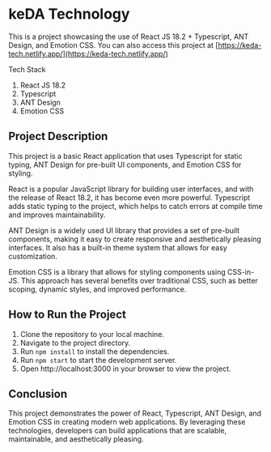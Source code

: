 # keDA Technology

This is a project showcasing the use of React JS 18.2 + Typescript, ANT Design, and Emotion CSS. You can also access this project at [https://keda-tech.netlify.app/](https://keda-tech.netlify.app/)

Tech Stack
1. React JS 18.2
2. Typescript
3. ANT Design
4. Emotion CSS

## Project Description

This project is a basic React application that uses Typescript for static typing, ANT Design for pre-built UI components, and Emotion CSS for styling.

React is a popular JavaScript library for building user interfaces, and with the release of React 18.2, it has become even more powerful. Typescript adds static typing to the project, which helps to catch errors at compile time and improves maintainability.

ANT Design is a widely used UI library that provides a set of pre-built components, making it easy to create responsive and aesthetically pleasing interfaces. It also has a built-in theme system that allows for easy customization.

Emotion CSS is a library that allows for styling components using CSS-in-JS. This approach has several benefits over traditional CSS, such as better scoping, dynamic styles, and improved performance.


## How to Run the Project

1. Clone the repository to your local machine.
2. Navigate to the project directory.
3. Run `npm install` to install the dependencies.
4. Run `npm start` to start the development server.
5. Open http://localhost:3000 in your browser to view the project.

## Conclusion

This project demonstrates the power of React, Typescript, ANT Design, and Emotion CSS in creating modern web applications. By leveraging these technologies, developers can build applications that are scalable, maintainable, and aesthetically pleasing.
